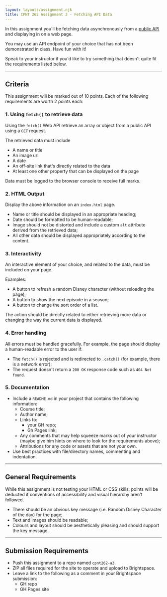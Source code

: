 ```yaml
---
layout: layouts/assignment.njk
title: CPNT 262 Assignment 3 - Fetching API Data
---
```

In this assignment you'll be fetching data asynchronously from a [public API](https://github.com/public-apis/public-apis) and displaying in on a web page.

You may use an API endpoint of your choice that has not been demonstrated in class. Have fun with it! 

Speak to your instructor if you'd like to try something that doesn't quite fit the requirements listed below.

---

## Criteria
This assignment will be marked out of 10 points. Each of the following requirements are worth 2 points each:

### 1. Using `fetch()` to retrieve data
Using the `fetch()` Web API retrieve an array or object from a public API using a `GET` request.

The retrieved data must include
- A name or title
- An image url
- A date
- An off-site link that's directly related to the data
- At least one other property that can be displayed on the page

Data must be logged to the browser console to receive full marks. 

### 2. HTML Output
Display the above information on an `index.html` page.
- Name or title should be displayed in an appropriate heading;
- Date should be formatted to be human-readable;
- Image should not be distorted and include a custom `alt` attribute derived from the retrieved data;
- All other data should be displayed appropriately according to the content.

### 3. Interactivity
An interactive element of your choice, and related to the data, must be included on your page. 

Examples:
- A button to refresh a random Disney character (without reloading the page);
- A button to show the next episode in a season;
- A button to change the sort order of a list.

The action should be directly related to either retrieving more data or changing the way the current data is displayed.

### 4. Error handling
All errors must be handled gracefully. For example, the page should display a human-readable error to the user if:
- The `fetch()` is rejected and is redirected to `.catch()` (for example, there is a network error);
- The request doesn't return a `200 OK` response code such as `404 Not found`. 

### 5. Documentation
- Include a `README.md` in your project that contains the following information:
  - Course title;
  - Author name;
  - Links to:
    - your GH repo;
    - Gh Pages link;
  - Any comments that may help squeeze marks out of your instructor (maybe give him hints on where to look for the requirements above);
  - Attributions for any code or assets that are not your own.
- Use best practices with file/directory names, commenting and indentation.

---

## General Requirements
While this assignment is not testing your HTML or CSS skills, points will be deducted if conventions of accessibility and visual hierarchy aren't followed.
- There should be an obvious key message (i.e. Random Disney Character of the day) for the page;
- Text and images should be readable;
- Colours and layout should be aesthetically pleasing and should support the key message.

---

## Submission Requirements
- Push this assignment to a repo named `cpnt262-a3`.
- ZIP all files required for the site to operate and upload to Brightspace. 
- Leave a link to the following as a comment in your Brightspace submission:
  - GH repo
  - GH Pages site
